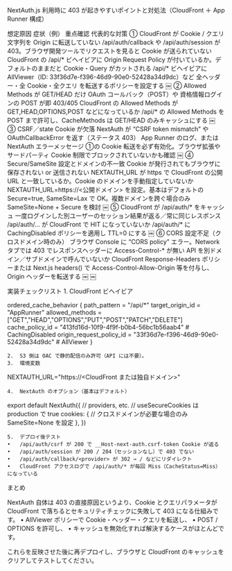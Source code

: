 NextAuth.js 利用時に 403 が起きやすいポイントと対処法（CloudFront ＋ App Runner 構成）

想定原因	症状（例）	重点確認	代表的な対策
① CloudFront が Cookie / クエリ文字列を Origin に転送していない	/api/auth/callback や /api/auth/session が 403。ブラウザ開発ツールでリクエストを見ると Cookie が送られていない	CloudFront の /api/* ビヘイビアに Origin Request Policy が付いているか。デフォルトのままだと Cookie・Query がカットされる	/api/* ビヘイビアに AllViewer（ID: 33f36d7e-f396-46d9-90e0-52428a34d9dc）など 全ヘッダー・全 Cookie・全クエリ を転送するポリシーを設定する  ￼
② Allowed Methods が GET/HEAD だけ	OAuth コールバック（POST）や 資格情報ログインの POST が即 403/405	CloudFront の Allowed Methods が GET,HEAD,OPTIONS,POST などになっているか	/api/* の Allowed Methods を POST まで許可し、CacheMethods は GET/HEAD のみキャッシュにする  ￼
③ CSRF／state Cookie が欠落	NextAuth が “CSRF token mismatch” や OAuthCallbackError を返す（ステータス 403）	App Runner のログ、または NextAuth エラーメッセージ	①の Cookie 転送を必ず有効化。ブラウザ拡張やサードパーティ Cookie 制限でブロックされていないかも確認  ￼
④ Secure/SameSite 設定とドメインの不一致	Cookie が発行されてもブラウザに保存されない or 送信されない	NEXTAUTH_URL が https で CloudFront の公開 URL と一致しているか。Cookie のドメインを手動指定していないか	NEXTAUTH_URL=https://<公開ドメイン> を設定。基本はデフォルトの Secure=true, SameSite=Lax で OK。複数ドメインを跨ぐ場合のみ SameSite=None + Secure を検討  ￼
⑤ CloudFront が /api/auth/* をキャッシュ	一度ログインした別ユーザーのセッション結果が返る／常に同じレスポンス	/api/auth/… が CloudFront で HIT になっていないか	/api/auth/* に CachingDisabled ポリシーを適用し TTL=0 にする  ￼
⑥ CORS 設定不足（クロスドメイン時のみ）	ブラウザ Console に “CORS policy” エラー。Network タブでは 403 でレスポンスヘッダーに Access-Control-* が無い	API を別ドメイン／サブドメインで呼んでいないか	CloudFront Response-Headers ポリシーまたは Next.js headers() で Access-Control-Allow-Origin 等を付与し、Origin ヘッダーを転送する  ￼ ￼

実装チェックリスト
	1.	CloudFront ビヘイビア

ordered_cache_behavior {
  path_pattern     = "/api/*"
  target_origin_id = "AppRunner"
  allowed_methods  = ["GET","HEAD","OPTIONS","PUT","POST","PATCH","DELETE"]
  cache_policy_id          = "413fd16d-10f9-4f9f-b0b4-56bc1b56aab4"   # CachingDisabled
  origin_request_policy_id = "33f36d7e-f396-46d9-90e0-52428a34d9dc"   # AllViewer
}


	2.	S3 側は OAC で静的配信のみ許可（API には不要）。
	3.	環境変数

NEXTAUTH_URL="https://<CloudFront または独自ドメイン>"


	4.	NextAuth のオプション（基本はデフォルト）

export default NextAuth({
  // providers, etc.
  // useSecureCookies は production で true
  cookies: {
    // クロスドメインが必要な場合のみ SameSite=None を設定
  },
})


	5.	デプロイ後テスト
	•	/api/auth/csrf が 200 で __Host-next-auth.csrf-token Cookie が返る
	•	/api/auth/session が 200 / 204（セッションなし）で 403 でない
	•	/api/auth/callback/<provider> が 302 → / などにリダイレクト
	•	CloudFront アクセスログで /api/auth/* が毎回 Miss（CacheStatus=Miss）になっている

まとめ

NextAuth 自体は 403 の直接原因というより、Cookie とクエリパラメータが CloudFront で落ちるとセキュリティチェックに失敗して 403 になる仕組みです。
	•	AllViewer ポリシーで Cookie・ヘッダー・クエリを転送し、
	•	POST / OPTIONS を許可し、
	•	キャッシュを無効化すれば解決するケースがほとんどです。

これらを反映させた後に再デプロイし、ブラウザと CloudFront のキャッシュをクリアしてテストしてください。